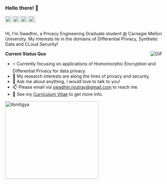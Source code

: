 ### Hello there! 👋

</a>
<a href="https://www.linkedin.com/in/swadhin-routray-ba20ab125/">
  <img align="left" alt="LinkedIn" width="22px" src="https://cdn.jsdelivr.net/npm/simple-icons@3.1.0/icons/linkedin.svg" />
</a>
<a href="https://github.com/swadhinroutray">
  <img align="left" alt="GitHub" width="22px" src="https://cdn.jsdelivr.net/npm/simple-icons@3.1.0/icons/github.svg" />
</a>
<a href="https://twitter.com/routrayswadhin">
  <img align="left" alt="Twitter" width="22px" src="https://cdn.jsdelivr.net/npm/simple-icons@3.1.0/icons/twitter.svg" />
</a>
</a>
<a href="https://www.facebook.com/swadhin.routray.7/">
  <img align="left" alt="Facebook" width="22px" src="https://cdn.jsdelivr.net/npm/simple-icons@3.1.0/icons/facebook.svg" />
</a>

<br />
<br />

Hi, I'm Swadhin, a Privacy Engineering Graduate student @ Carnegie Mellon University. My interests lie in the domains of Differential Privacy, Synthetic Data and CLoud Security!

  <img align="right" alt="GIF" src="https://media.giphy.com/media/iIqmM5tTjmpOB9mpbn/giphy.gif" />

**Current Status Quo**
- :zap: Currently focusing on applications of Homomorphic Encryption and Differential Privacy for data privacy.
- 🤔 My research interests are along the lines of privacy and security.
- 💬 Ask me about anything, I would love to talk to you!
- 📫 Please email via swadhin.routray@gmail.com to reach me.
- 👀 See my [Curriculum Vitae](https://drive.google.com/file/d/1kJTTTTAORMynCPuMxqZdX2-qsRtA7pWf/view?usp=sharing) to get more info.

<img src="https://github-readme-stats.vercel.app/api/top-langs/?username=swadhinroutray&layout=compact" alt="itsnitigya" width="300" height="250" />
